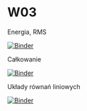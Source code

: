 # W03

Energia, RMS

[![Binder](https://mybinder.org/badge_logo.svg)](https://mybinder.org/v2/gh/pyAGH/W03/HEAD?filepath=LAB_03a_energia_rms.ipynb)

Całkowanie

[![Binder](https://mybinder.org/badge_logo.svg)](https://mybinder.org/v2/gh/pyAGH/W03/HEAD?filepath=LAB_03b_calkowanie.ipynb)

Układy równań liniowych

[![Binder](https://mybinder.org/badge_logo.svg)](https://mybinder.org/v2/gh/pyAGH/W03/HEAD?filepath=W_03c_Uklady_rownan.ipynb)
